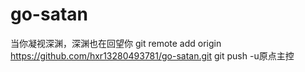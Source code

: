 # go-satan
当你凝视深渊，深渊也在回望你
git remote add origin https://github.com/hxr13280493781/go-satan.git
 git push -u原点主控
